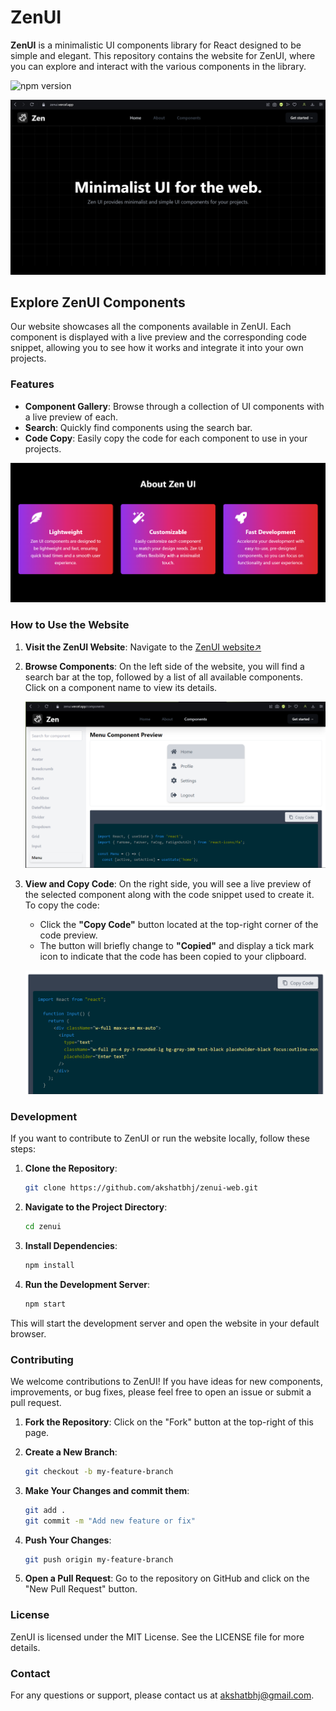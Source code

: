 # **ZenUI**       


**ZenUI** is a minimalistic UI components library for React designed to be simple and elegant. This repository contains the website for ZenUI, where you can explore and interact with the various components in the library.

![npm version](https://img.shields.io/npm/v/zenui-lib.svg)


![Website-Preview](./src/assets/website-preview.png)

## **Explore ZenUI Components**

Our website showcases all the components available in ZenUI. Each component is displayed with a live preview and the corresponding code snippet, allowing you to see how it works and integrate it into your own projects.

### **Features**

- **Component Gallery**: Browse through a collection of UI components with a live preview of each.
- **Search**: Quickly find components using the search bar.
- **Code Copy**: Easily copy the code for each component to use in your projects.

![about zenui](./src/assets/about.png)

### **How to Use the Website**

1. **Visit the ZenUI Website**: Navigate to the [ZenUI website↗️](https://zenui.vercel.app)

2. **Browse Components**: On the left side of the website, you will find a search bar at the top, followed by a list of all available components. Click on a component name to view its details.

   ![Component List](./src/assets/component.png)

3. **View and Copy Code**: On the right side, you will see a live preview of the selected component along with the code snippet used to create it. To copy the code:
   - Click the **"Copy Code"** button located at the top-right corner of the code preview.
   - The button will briefly change to **"Copied"** and display a tick mark icon to indicate that the code has been copied to your clipboard.

   ![Code Preview](./src/assets/code.png)

### **Development**
If you want to contribute to ZenUI or run the website locally, follow these steps:

1. **Clone the Repository**:
   ```bash
   git clone https://github.com/akshatbhj/zenui-web.git

2. **Navigate to the Project Directory**:
    ```bash
    cd zenui 

3. **Install Dependencies**:
    ```bash
    npm install


4. **Run the Development Server**:
    ```bash 
    npm start

This will start the development server and open the website in your default browser.

### **Contributing**
We welcome contributions to ZenUI! If you have ideas for new components, improvements, or bug fixes, please feel free to open an issue or submit a pull request.

1. **Fork the Repository**: Click on the "Fork" button at the top-right of this page.

2. **Create a New Branch**:
    ```bash
    git checkout -b my-feature-branch

3. **Make Your Changes and commit them**:
    ```bash
    git add .
    git commit -m "Add new feature or fix"

4. **Push Your Changes**:
    ```bash
    git push origin my-feature-branch

5. **Open a Pull Request**: Go to the repository on GitHub and click on the "New Pull Request" button.

### **License**
ZenUI is licensed under the MIT License. See the LICENSE file for more details.

### **Contact**
For any questions or support, please contact us at akshatbhj@gmail.com.